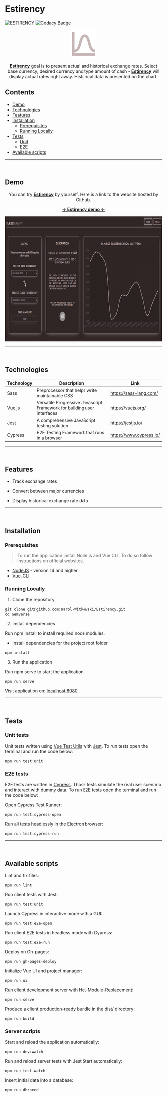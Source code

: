 # Estirency
[![ESTIRENCY](https://img.shields.io/endpoint?url=https://dashboard.cypress.io/badge/simple/jc7qvw/master&style=flat&logo=cypress)](https://dashboard.cypress.io/projects/jc7qvw/runs)
[![Codacy Badge](https://app.codacy.com/project/badge/Grade/78c26a5e77a447349ccf3b79ebaf8dd2)](https://www.codacy.com/gh/Karol-Witkowski/Estirency/dashboard?utm_source=github.com&amp;utm_medium=referral&amp;utm_content=Karol-Witkowski/Estirency&amp;utm_campaign=Badge_Grade)

<p align="center"><code><a href="https://karol-witkowski.github.io/Estirency/#/home"><img height="90" title="Estirency logo" src="public\logo.png" alt="Estirency logo"></a></code></p>

<p align="center"><a href="https://karol-witkowski.github.io/Estirency/#/home"><b>Estirency</b></a> goal is to present actual and historical exchange rates. Select base currency, desired currency and type amount of cash - <a href="https://karol-witkowski.github.io/Estirency/#/home"><b>Estirency</b></a> will display actual rates right away. Historical data is presented on the chart.</p>

## Contents

- [Demo](#demo)
- [Technologies](#technologies)
- [Features](#features)
- [Installation](#installation)
  - [Prerequisites](#prerequisites)
  - [Running Locally](#running-locally)
- [Tests](#tests)
  - [Unit](#unit-tests)
  - [E2E](#e2e-tests)
- [Available scripts](#available-scripts)

<hr>
<br>

## Demo

<p align="center">You can try <a href="https://karol-witkowski.github.io/Estirency/#/home"><b>Estirency</b></a> by yourself. Here is a link to the website hosted by GitHub.</p>

<p align="center"><a href="https://karol-witkowski.github.io/Estirency/#/home"><b>-> Estirency demo <-</b></a></p>


<p align="center"><code><a href="https://karol-witkowski.github.io/Estirency/#/home"><img height="400" src="src\assets\usageexample.gif" alt="usage example"></a></code></p>
<hr>
<br>

## Technologies

| Technology | Description | Link |
|-|-|-|
| Sass | Preprocessor that helps write maintainable CSS | https://sass-lang.com/ |
| Vue.js | Versatile Progressive Javascript Framework for building user interfaces | https://vuejs.org/ |
| Jest | A comprehensive JavaScript testing solution | https://jestjs.io/ |
| Cypress | E2E Testing Framework that runs in a browser | https://www.cypress.io/ |
<hr>
<br>

## Features

- Track exchange rates

- Convert between major currencies

- Display historical exchange rate data
<hr>
<br>

## Installation

### Prerequisites

>To run the application install Node.js and Vue CLI. To do so follow instructions on official websites.

- [NodeJS](https://nodejs.org/) - version 14 and higher
- [Vue-CLI](https://cli.vuejs.org/)

### Running Locally

1. Clone the repository

```console
git clone git@github.com:Karol-Witkowski/Estirency.git
cd Gemverse
```

2. Install dependencies

Run npm install to install required node modules.

- Install dependencies for the project root folder

```console
npm install
```

3. Run the application

Run npm serve to start the application


```console
npm run serve
```

Visit application on: [localhost:8080](http://localhost:8080/).
<hr>
<br>

## Tests

### Unit tests

Unit tests written using [Vue Test Utils](https://vue-test-utils.vuejs.org/) with [Jest](https://jestjs.io/). To run tests open the terminal and run the code below:

```console
npm run test:unit
```

### E2E tests

E2E tests are written in [Cypress](https://www.cypress.io/). Those tests simulate the real user scenario and interact with dummy data. To run E2E tests open the terminal and run the code below:

Open Cypress Test Runner:
```console
npm run test:cypress-open
```

Run all tests headlessly in the Electron browser:
```console
npm run test:cypress-run
```
<hr>
<br>

## Available scripts

Lint and fix files:

```console
npm run lint
```

Run client tests with Jest:

```console
npm run test:unit
```

Launch Cypress in interactive mode with a GUI:

```console
npm run test:e2e-open
```

Run client E2E tests in headless mode with Cypress:

```console
npm run test:e2e-run
```

Deploy on Gh-pages:

```console
npm run gh-pages-deploy
```

Initialize Vue UI and project manager:

```console
npm run ui
```

Run client development server with Hot-Module-Replacement:

```console
npm run serve
```

Produce a client production-ready bundle in the dist/ directory:

```console
npm run build
```

### Server scripts

Start and reload the application automatically:

```console
npm run dev:watch
```

Run and reload server tests with Jest Start automatically:

```console
npm run test:watch
```

Insert initial data into a database:

```console
npm run db:seed
```
